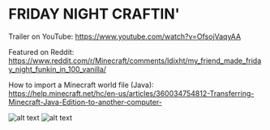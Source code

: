 # FRIDAY NIGHT CRAFTIN'

Trailer on YouTube: https://www.youtube.com/watch?v=OfsojVaqyAA

Featured on Reddit: https://www.reddit.com/r/Minecraft/comments/ldixht/my_friend_made_friday_night_funkin_in_100_vanilla/

How to import a Minecraft world file (Java): </br>
https://help.minecraft.net/hc/en-us/articles/360034754812-Transferring-Minecraft-Java-Edition-to-another-computer-

![alt text](https://github.com/danehobrecht/fridaynightcraftin/blob/main/Screenshots/1.png)
![alt text](https://github.com/danehobrecht/fridaynightcraftin/blob/main/Screenshots/2.png)
